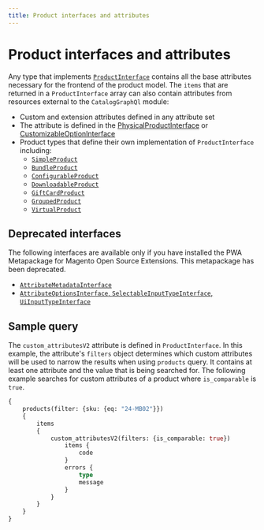 ```yaml
---
title: Product interfaces and attributes
---
```


# Product interfaces and attributes

Any type that implements [`ProductInterface`](https://developer.adobe.com/commerce/webapi/graphql-api/beta/index.html#definition-ProductInterface) contains all the base attributes necessary for the frontend of the product model.
The `items` that are returned in a `ProductInterface` array can also contain attributes from resources external to the `CatalogGraphQl` module:

-  Custom and extension attributes defined in any attribute set
-  The attribute is defined in the [PhysicalProductInterface](#physicalproductinterface) or [CustomizableOptionInterface](customizable-option.md)
-  Product types that define their own implementation of `ProductInterface` including:
   -  [`SimpleProduct`](types/simple.md)
   -  [`BundleProduct`](types/bundle.md)
   -  [`ConfigurableProduct`](types/configurable.md)
   -  [`DownloadableProduct`](types/downloadable.md)
   -  [`GiftCardProduct`](types/gift-card.md)
   -  [`GroupedProduct`](types/grouped.md)
   -  [`VirtualProduct`](types/virtual.md)

## Deprecated interfaces

The following interfaces are available only if you have installed the PWA Metapackage for Magento Open Source Extensions. This metapackage has been deprecated.

- [`AttributeMetadataInterface`](attribute-metadata.md)
- [`AttributeOptionsInterface`, `SelectableInputTypeInterface`, `UiInputTypeInterface`](pwa-implementations.md)

## Sample query

The `custom_attributesV2` attribute is defined in `ProductInterface`. In this example, the attribute's `filters` object determines which custom attributes will be used to narrow the results when using `products` query. It contains at least one attribute and the value that is being searched for. The following example searches for custom attributes of a product where `is_comparable` is `true`.

```graphql
{
    products(filter: {sku: {eq: "24-MB02"}})
    {
        items
        {
            custom_attributesV2(filters: {is_comparable: true})                                 {
                items {
                    code
                }
                errors {
                    type
                    message
                }
            }
        }
    }
}
```
